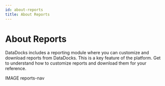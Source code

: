 ```yaml
---
id: about-reports
title: About Reports
---
```


# About Reports

DataDocks includes a reporting module where you can customize and download reports from DataDocks. This is a key feature of the platform. Get to understand how to customize reports and download them for your reference. 

IMAGE reports-nav